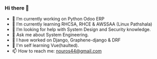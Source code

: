 ### Hi there 👋

<!--
**nou-ros/nou-ros** is a ✨ _special_ ✨ repository because its `README.md` (this file) appears on your GitHub profile.

Here are some ideas to get you started:
-->
- 🔭 I’m currently working on Python Odoo ERP
- 🌱 I’m currently learning RHCSA, RHCE & AWSSAA (Linux Pathshala)
- 🤔 I’m looking for help with System Design and Security knowledge.
- 💬 Ask me about System Engineering. 
- :art: I have worked on Django, Graphene-django & DRF
- :book: I'm self learning Vue(haulted).
- 📫 How to reach me: nouros44@gmail.com
